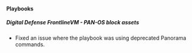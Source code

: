 #### Playbooks
##### Digital Defense FrontlineVM - PAN-OS block assets
- Fixed an issue where the playbook was using deprecated Panorama commands.